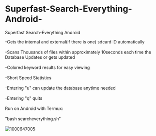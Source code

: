 # Superfast-Search-Everything-Android-
Superfast Search-Everything Android

-Gets the internal and external(if there is one) sdcard ID automatically
<br><br>
-Scans Thousands of files within approximately 10seconds each time the Database Updates or gets updated
<br><br>
-Colored keyword results for easy viewing
<br><br>
-Short Speed Statistics
<br><br>
-Entering "u" can update the database anytime needed
<br><br>
-Entering "q" quits
<br><br>
Run on Android with Termux:
<br><br>
"bash searcheverything.sh"
<br><br>
![1000647005](https://github.com/user-attachments/assets/c6b5594c-8dbe-459f-bc90-fd9f4be3b748)
